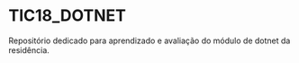 # TIC18_DOTNET

Repositório dedicado para aprendizado e avaliação do módulo de dotnet da residência.
